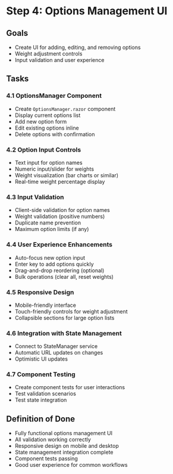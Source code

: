 # Step 4: Options Management UI

## Goals
- Create UI for adding, editing, and removing options
- Weight adjustment controls
- Input validation and user experience

## Tasks

### 4.1 OptionsManager Component
- Create `OptionsManager.razor` component
- Display current options list
- Add new option form
- Edit existing options inline
- Delete options with confirmation

### 4.2 Option Input Controls
- Text input for option names
- Numeric input/slider for weights
- Weight visualization (bar charts or similar)
- Real-time weight percentage display

### 4.3 Input Validation
- Client-side validation for option names
- Weight validation (positive numbers)
- Duplicate name prevention
- Maximum option limits (if any)

### 4.4 User Experience Enhancements
- Auto-focus new option input
- Enter key to add options quickly
- Drag-and-drop reordering (optional)
- Bulk operations (clear all, reset weights)

### 4.5 Responsive Design
- Mobile-friendly interface
- Touch-friendly controls for weight adjustment
- Collapsible sections for large option lists

### 4.6 Integration with State Management
- Connect to StateManager service
- Automatic URL updates on changes
- Optimistic UI updates

### 4.7 Component Testing
- Create component tests for user interactions
- Test validation scenarios
- Test state integration

## Definition of Done
- Fully functional options management UI
- All validation working correctly
- Responsive design on mobile and desktop
- State management integration complete
- Component tests passing
- Good user experience for common workflows